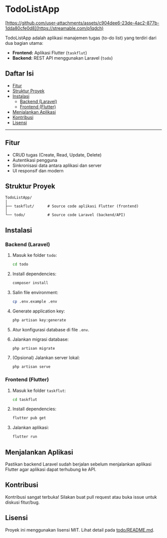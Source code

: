 # TodoListApp

[https://github.com/user-attachments/assets/c904dee6-23de-4ac2-877b-1dda80cfe0d8](https://streamable.com/p1qdch)

TodoListApp adalah aplikasi manajemen tugas (to-do list) yang terdiri dari dua bagian utama:
- **Frontend:** Aplikasi Flutter (`taskflut`)
- **Backend:** REST API menggunakan Laravel (`todo`)

## Daftar Isi

- [Fitur](#fitur)
- [Struktur Proyek](#struktur-proyek)
- [Instalasi](#instalasi)
  - [Backend (Laravel)](#backend-laravel)
  - [Frontend (Flutter)](#frontend-flutter)
- [Menjalankan Aplikasi](#menjalankan-aplikasi)
- [Kontribusi](#kontribusi)
- [Lisensi](#lisensi)

---

## Fitur

- CRUD tugas (Create, Read, Update, Delete)
- Autentikasi pengguna
- Sinkronisasi data antara aplikasi dan server
- UI responsif dan modern

## Struktur Proyek

```
TodoListApp/
│
├── taskflut/      # Source code aplikasi Flutter (frontend)
│
└── todo/          # Source code Laravel (backend/API)
```

## Instalasi

### Backend (Laravel)

1. Masuk ke folder `todo`:
    ```sh
    cd todo
    ```

2. Install dependencies:
    ```sh
    composer install
    ```

3. Salin file environment:
    ```sh
    cp .env.example .env
    ```

4. Generate application key:
    ```sh
    php artisan key:generate
    ```

5. Atur konfigurasi database di file `.env`.

6. Jalankan migrasi database:
    ```sh
    php artisan migrate
    ```

7. (Opsional) Jalankan server lokal:
    ```sh
    php artisan serve
    ```

### Frontend (Flutter)

1. Masuk ke folder `taskflut`:
    ```sh
    cd taskflut
    ```

2. Install dependencies:
    ```sh
    flutter pub get
    ```

3. Jalankan aplikasi:
    ```sh
    flutter run
    ```

## Menjalankan Aplikasi

Pastikan backend Laravel sudah berjalan sebelum menjalankan aplikasi Flutter agar aplikasi dapat terhubung ke API.

## Kontribusi

Kontribusi sangat terbuka! Silakan buat pull request atau buka issue untuk diskusi fitur/bug.

## Lisensi

Proyek ini menggunakan lisensi MIT. Lihat detail pada [todo/README.md](todo/README.md).
